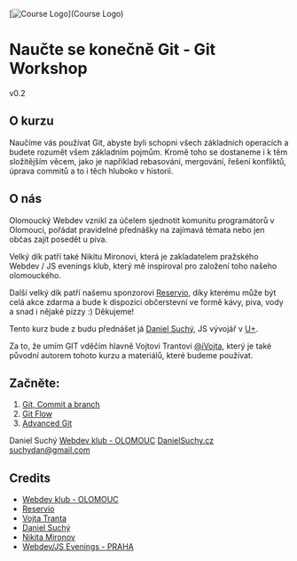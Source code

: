 [![Course Logo](https://raw.githubusercontent.com/Nodonisko/git-workshop/master/logo.jpg)](Course Logo)
# Naučte se konečně Git - Git Workshop
v0.2

## O kurzu
Naučíme vás používat Git, abyste byli schopni všech základních operacích a budete rozumět všem základním pojmům.
Kromě toho se dostaneme i k těm složitějším věcem, jako je například rebasování, mergování, řešení konfliktů, úprava commitů
a to i těch hluboko v historii.

## O nás
Olomoucký Webdev vznikl za účelem sjednotit komunitu programátorů v Olomouci, pořádat pravidelné přednášky na zajímavá témata nebo 
jen občas zajít posedět u piva.

Velký dík patří také Nikitu Mironovi, která je zakladatelem pražského Webdev / JS evenings klub, který mě inspiroval pro založení
toho našeho olomouckého.

Další velký dík patří našemu sponzorovi [Reservio](https://www.reservio.com/cs/), díky kterému může být celá akce zdarma a
bude k dispozici občerstevní ve formě kávy, piva, vody a snad i nějaké pizzy :) Děkujeme!

Tento kurz bude z budu přednášet já [Daniel Suchý](https://danielsuchy.cz/), JS vývojář v [U+](https://u.plus/).

Za to, že umím GIT vděčím hlavně Vojtovi Trantovi [@iVojta](https://twitter.com/ivojta), který je také 
původní autorem tohoto kurzu a materiálů, které budeme používat.

## Začněte:
1. [Git, Commit a branch](./commit-branch.md)
2. [Git Flow](./git-flow.md)
3. [Advanced Git](./advanced.md)


Daniel Suchý
[Webdev klub - OLOMOUC](https://www.facebook.com/groups/1874049622825379/)
[DanielSuchy.cz](https://danielsuchy.cz)
[suchydan@gmail.com](suchydan@gmail.com)

## Credits
- [Webdev klub - OLOMOUC](https://www.facebook.com/groups/1874049622825379/)
- [Reservio](https://www.reservio.com/cs/)
- [Vojta Tranta](https://twitter.com/ivojta)
- [Daniel Suchý](https://danielsuchy.cz/)
- [Nikita Mironov](https://www.facebook.com/why7e?fref=hovercard)
- [Webdev/JS Evenings - PRAHA](https://www.facebook.com/groups/webdevjs/?fref=ts)<br />